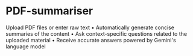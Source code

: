 # PDF-summariser
 Upload PDF files or enter raw text • Automatically generate concise summaries of the content • Ask context-specific questions related to the uploaded material • Receive accurate answers powered by Gemini's language model
